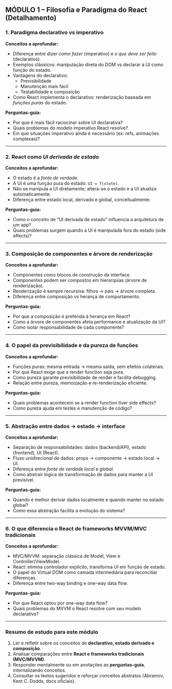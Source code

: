 ## **MÓDULO 1 – Filosofia e Paradigma do React (Detalhamento)**

### **1. Paradigma declarativo vs imperativo**

**Conceitos a aprofundar:**

- Diferença entre dizer _como fazer_ (imperativo) e _o que deve ser feito_ (declarativo).
- Exemplos clássicos: manipulação direta do DOM vs declarar a UI como função do estado.
- Vantagens do declarativo:
  - Previsibilidade
  - Manutenção mais fácil
  - Testabilidade e composição
- Como React implementa o declarativo: renderização baseada em _funções puras_ do estado.

**Perguntas-guia:**

- Por que é mais fácil raciocinar sobre UI declarativa?
- Quais problemas do modelo imperativo React resolve?
- Em que situações imperativo ainda é necessário (ex: refs, animações complexas)?

---

### **2. React como _UI derivada de estado_**

**Conceitos a aprofundar:**

- O estado é a _fonte de verdade_.
- A UI é uma função pura do estado: `UI = f(state)`.
- Não se manipula a UI diretamente; altera-se o estado e a UI atualiza automaticamente.
- Diferença entre estado local, derivado e global, conceitualmente.

**Perguntas-guia:**

- Como o conceito de “UI derivada de estado” influencia a arquitetura de um app?
- Quais problemas surgem quando a UI é manipulada fora do estado (side effects)?

---

### **3. Composição de componentes e árvore de renderização**

**Conceitos a aprofundar:**

- Componentes como blocos de construção da interface.
- Componentes podem ser compostos em hierarquias (árvore de renderização).
- Renderização é sempre recursiva: filhos → pais → árvore completa.
- Diferença entre composição vs herança de comportamento.

**Perguntas-guia:**

- Por que a composição é preferida à herança em React?
- Como a árvore de componentes afeta performance e atualização da UI?
- Como isolar responsabilidade de cada componente?

---

### **4. O papel da previsibilidade e da pureza de funções**

**Conceitos a aprofundar:**

- Funções puras: mesma entrada → mesma saída, sem efeitos colaterais.
- Por que React exige que a render function seja pura.
- Como pureza garante previsibilidade de render e facilita debugging.
- Relação entre pureza, memoização e re-renderização eficiente.

**Perguntas-guia:**

- Quais problemas acontecem se a render function tiver side effects?
- Como pureza ajuda em testes e manutenção de código?

---

### **5. Abstração entre dados → estado → interface**

**Conceitos a aprofundar:**

- Separação de responsabilidades: dados (backend/API), estado (frontend), UI (React).
- Fluxo unidirecional de dados: props → componente → estado local → UI.
- Diferença entre _fonte de verdade local_ e _global_.
- Como abstrair lógica de transformação de dados para manter a UI previsível.

**Perguntas-guia:**

- Quando é melhor derivar dados localmente e quando manter no estado global?
- Como essa abstração facilita a evolução do sistema?

---

### **6. O que diferencia o React de frameworks MVVM/MVC tradicionais**

**Conceitos a aprofundar:**

- MVC/MVVM: separação clássica de Model, View e Controller/ViewModel.
- React: elimina controlador explícito, transforma UI em função de estado.
- O papel do Virtual DOM como camada intermediária para reconciliar diferenças.
- Diferença entre two-way binding e one-way data flow.

**Perguntas-guia:**

- Por que React optou por one-way data flow?
- Quais problemas do MVVM o React resolve com seu modelo declarativo?

---

### **Resumo de estudo para este módulo**

1. Ler e refletir sobre os conceitos de **declarativo, estado derivado e composição**.
2. Analisar comparações entre **React e frameworks tradicionais (MVC/MVVM)**.
3. Responder mentalmente ou em anotações as **perguntas-guia**, internalizando conceitos.
4. Consultar os textos sugeridos e reforçar conceitos abstratos (Abramov, Kent C. Dodds, docs oficiais).
